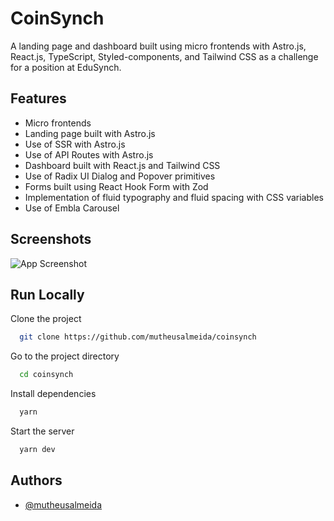 # CoinSynch

A landing page and dashboard built using micro frontends with Astro.js, React.js, TypeScript, Styled-components, and Tailwind CSS as a challenge for a position at EduSynch.

## Features

- Micro frontends
- Landing page built with Astro.js
- Use of SSR with Astro.js
- Use of API Routes with Astro.js
- Dashboard built with React.js and Tailwind CSS
- Use of Radix UI Dialog and Popover primitives
- Forms built using React Hook Form with Zod
- Implementation of fluid typography and fluid spacing with CSS variables
- Use of Embla Carousel

## Screenshots

![App Screenshot](https://i.ibb.co/mFTBGVM/Frame-1.png)

## Run Locally

Clone the project

```bash
  git clone https://github.com/mutheusalmeida/coinsynch
```

Go to the project directory

```bash
  cd coinsynch
```

Install dependencies

```bash
  yarn
```

Start the server

```bash
  yarn dev
```

## Authors

- [@mutheusalmeida](https://www.github.com/mutheusalmeida)

